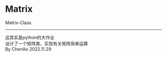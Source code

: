 # Matrix
Matrix-Class
*********
这其实是python的大作业<br>
设计了一个矩阵类，实现有关矩阵简单运算<br>
By ChenAo 2022.11.29<br>
